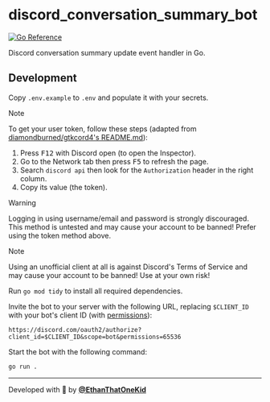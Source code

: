 # discord_conversation_summary_bot

[![Go Reference](https://pkg.go.dev/badge/github.com/ethanthatonekid/discord_conversation_summary_bot.svg)](https://pkg.go.dev/github.com/ethanthatonekid/discord_conversation_summary_bot)

Discord conversation summary update event handler in Go. 

## Development

Copy `.env.example` to `.env` and populate it with your secrets.

> [!NOTE]
> To get your user token, follow these steps (adapted from [diamondburned/gtkcord4's README.md](https://github.com/diamondburned/gtkcord4/blob/main/README.md)):
>
> 1. Press <kbd>F12</kbd> with Discord open (to open the Inspector).
> 2. Go to the Network tab then press <kbd>F5</kbd> to refresh the page.
> 3. Search `discord api` then look for the `Authorization` header in the right
>    column.
> 4. Copy its value (the token).

> [!WARNING]
> Logging in using username/email and password is strongly discouraged. This
> method is untested and may cause your account to be banned! Prefer using the
> token method above.

> [!NOTE]
> Using an unofficial client at all is against Discord's Terms of Service and
> may cause your account to be banned! Use at your own risk!

Run `go mod tidy` to install all required dependencies.

Invite the bot to your server with the following URL, replacing
`$CLIENT_ID` with your bot's client ID (with [permissions](https://discordapi.com/permissions.html#65536)):

```
https://discord.com/oauth2/authorize?client_id=$CLIENT_ID&scope=bot&permissions=65536
```

Start the bot with the following command:

```sh
go run .
```

---

Developed with 💖 by [**@EthanThatOneKid**](https://etok.codes/)
